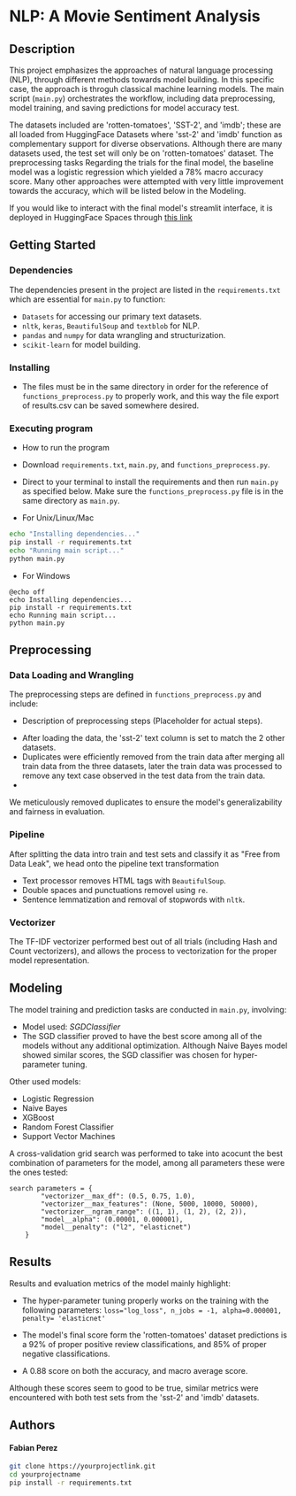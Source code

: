 
# NLP: A Movie Sentiment Analysis

## Description

This project emphasizes the approaches of natural language processing (NLP), through different methods towards model building. In this specific case, the approach is throguh classical machine learning models. The main script (`main.py`) orchestrates the workflow, including data preprocessing, model training, and saving predictions for model accuracy test. 

The datasets included are 'rotten-tomatoes', 'SST-2', and 'imdb'; these are all loaded from HuggingFace Datasets where 'sst-2' and 'imdb' function as complementary support for diverse observations. Although there are many datasets used, the test set will only be on 'rotten-tomatoes' dataset.
The preprocessing tasks Regarding the trials for the final model, the baseline model was a logistic regression which yielded a 78% macro accuracy score. Many other approaches were attempted with very little improvement towards the accuracy, which will be listed below in the Modeling.

If you would like to interact with the final model's streamlit interface, it is deployed in HuggingFace Spaces through [this link](https://huggingface.co/spaces/efeperro/Movie_Analyzer)

## Getting Started

### Dependencies

The dependencies present in the project are listed in the `requirements.txt` which are essential for `main.py` to function:

* `Datasets` for accessing our primary text datasets.
* `nltk`, `keras`, `BeautifulSoup` and `textblob` for NLP.
* `pandas` and `numpy` for data wrangling and structurization.
* `scikit-learn` for model building.

### Installing

- The files must be in the same directory in order for the reference of `functions_preprocess.py` to properly work, and this way the file export of results.csv can be saved somewhere desired.

### Executing program

- How to run the program
* Download `requirements.txt`, `main.py`, and `functions_preprocess.py`.
* Direct to your terminal to install the requirements and then run `main.py` as specified below. Make sure the `functions_preprocess.py` file is in the same directory as `main.py`.

* For Unix/Linux/Mac
```bash
echo "Installing dependencies..."
pip install -r requirements.txt
echo "Running main script..."
python main.py
```

* For Windows
```batch
@echo off
echo Installing dependencies...
pip install -r requirements.txt
echo Running main script...
python main.py
```


## Preprocessing

### Data Loading and Wrangling
The preprocessing steps are defined in `functions_preprocess.py` and include:

- Description of preprocessing steps (Placeholder for actual steps).
* After loading the data, the 'sst-2' text column is set to match the 2 other datasets.
* Duplicates were efficiently removed from the train data after merging all train data from the three datasets, later the train data was processed to remove any text case observed in the test data from the train data.
* 

 We meticulously removed duplicates to ensure the model's generalizability and fairness in evaluation.

### Pipeline

After splitting the data intro train and test sets and classify it as "Free from Data Leak", we head onto the pipeline text transformation

* Text processor removes HTML tags with `BeautifulSoup`.
* Double spaces and punctuations removel using `re`.
* Sentence lemmatization and removal of stopwords with `nltk`.

### Vectorizer

The TF-IDF vectorizer performed best out of all trials (including Hash and Count vectorizers), and allows the process to vectorization for the proper model representation.

## Modeling

The model training and prediction tasks are conducted in `main.py`, involving:

- Model used: *SGDClassifier*
- The SGD classifier proved to have the best score among all of the models without any additional optimization. Although Naive Bayes model showed similar scores, the SGD classifier was chosen for hyper-parameter tuning.

Other used models:
- Logistic Regression
- Naive Bayes
- XGBoost
- Random Forest Classifier
- Support Vector Machines

A cross-validation grid search was performed to take into acocunt the best combination of parameters for the model, among all parameters these were the ones tested:

```
search parameters = {
        "vectorizer__max_df": (0.5, 0.75, 1.0),
        "vectorizer__max_features": (None, 5000, 10000, 50000),
        "vectorizer__ngram_range": ((1, 1), (1, 2), (2, 2)),
        "model__alpha": (0.00001, 0.000001),
        "model__penalty": ("l2", "elasticnet")
    }
```

## Results

Results and evaluation metrics of the model mainly highlight:

- The hyper-parameter tuning properly works on the training with the following parameters: `loss="log_loss", n_jobs = -1, alpha=0.000001, penalty= 'elasticnet'`

- The model's final score form the 'rotten-tomatoes' dataset predictions is a 92% of proper positive review classifications, and 85% of proper negative classifications.
- A 0.88 score on both the accuracy, and macro average score.

Although these scores seem to good to be true, similar metrics were encountered with both test sets from the 'sst-2' and 'imdb' datasets.

## Authors

#### Fabian Perez


```bash
git clone https://yourprojectlink.git
cd yourprojectname
pip install -r requirements.txt
